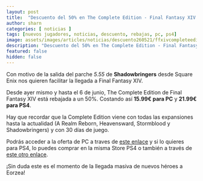 ```yaml
---
layout: post
title:  "Descuento del 50% en The Complete Edition - Final Fantasy XIV."
author: sharn
categories: [ noticias ]
tags: [nuevos jugadores, noticias, descuento, rebajas, pc, ps4]
image: assets/images/articles/noticias/descuento260521/ffxivcompleteedition.jpg
description: "Descuento del 50% en The Complete Edition - Final Fantasy XIV."
featured: false
hidden: false
---
```


Con motivo de la salida del parche *5.55* de **Shadowbringers** desde Square Enix nos quieren facilitar la llegada a Final Fantasy XIV.

Desde ayer mismo y hasta el 6 de junio, The Complete Edition de Final Fantasy XIV está rebajada a un 50%. Costando así **15.99€ para PC** y **21.99€ para PS4**.

Hay que recordar que la Complete Edition viene con todas las expansiones hasta la actualidad (A Realm Reborn, Heavensward, Stormblood y Shadowbringers) y con 30 días de juego.

Podrás acceder a la oferta de PC a traves de <a href="https://store.eu.square-enix-games.com/en_EU/product/565219/final-fantasy-xiv-online-complete-edition-pc-download" class="eorzeadb_link" target="_blank">este enlace</a> y si lo quieres para PS4, lo puedes comprar en la misma Store PS4 o también a través de <a href="https://store.playstation.com/es-es/product/EP0082-PPSA02955_00-COMPLETE20190000" class="eorzeadb_link" target="_blank">este otro enlace</a>.

¡Sin duda este es el momento de la llegada masiva de nuevos héroes a Eorzea!